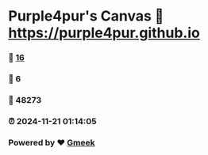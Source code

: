 # Purple4pur's Canvas :link: https://purple4pur.github.io 
### :page_facing_up: [16](https://purple4pur.github.io/tag.html) 
### :speech_balloon: 6 
### :hibiscus: 48273 
### :alarm_clock: 2024-11-21 01:14:05 
### Powered by :heart: [Gmeek](https://github.com/Meekdai/Gmeek)
